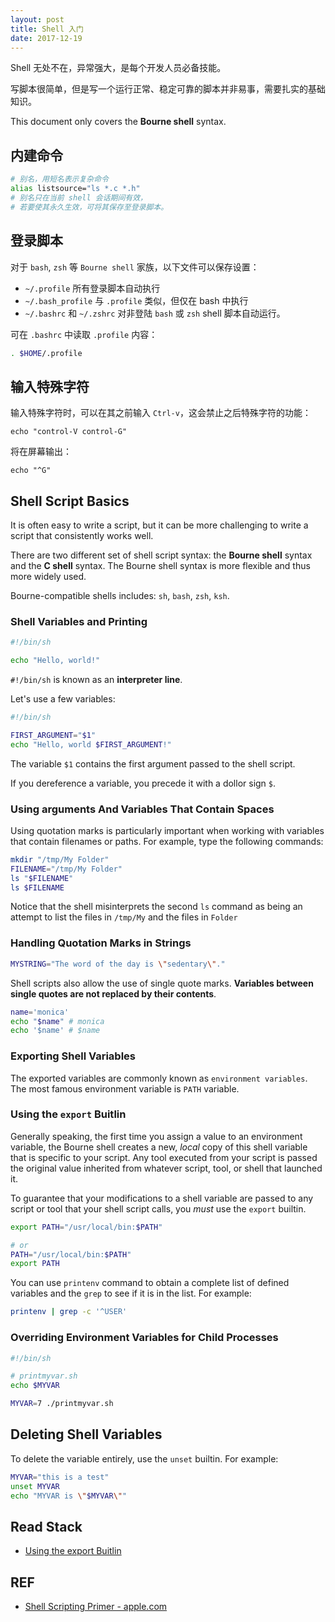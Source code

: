 ```yaml
---
layout: post
title: Shell 入门
date: 2017-12-19
---
```


Shell 无处不在，异常强大，是每个开发人员必备技能。

写脚本很简单，但是写一个运行正常、稳定可靠的脚本并非易事，需要扎实的基础知识。

This document only covers the **Bourne shell** syntax.

## 内建命令

```sh
# 别名，用短名表示复杂命令
alias listsource="ls *.c *.h"
# 别名只在当前 shell 会话期间有效，
# 若要使其永久生效，可将其保存至登录脚本。
```

## 登录脚本

对于 `bash`, `zsh` 等 `Bourne shell` 家族，以下文件可以保存设置：

- `~/.profile` 所有登录脚本自动执行
- `~/.bash_profile` 与 `.profile` 类似，但仅在 bash 中执行
- `~/.bashrc` 和 `~/.zshrc` 对非登陆 `bash` 或 `zsh` shell 脚本自动运行。

可在 `.bashrc` 中读取 `.profile` 内容：

```sh
. $HOME/.profile
```

## 输入特殊字符

输入特殊字符时，可以在其之前输入 `Ctrl-v`，这会禁止之后特殊字符的功能：

```
echo "control-V control-G"
```

将在屏幕输出：

```
echo "^G"
```

## Shell Script Basics

It is often easy to write a script, but it can be more challenging to write a script that consistently works well.

There are two different set of shell script syntax: the **Bourne shell** syntax and the **C shell** syntax. The Bourne shell syntax is more flexible and thus more widely used.

Bourne-compatible shells includes: `sh`, `bash`, `zsh`, `ksh`.

### Shell Variables and Printing

```sh
#!/bin/sh

echo "Hello, world!"
```

`#!/bin/sh` is known as an **interpreter line**.

Let's use a few variables:

```sh
#!/bin/sh

FIRST_ARGUMENT="$1"
echo "Hello, world $FIRST_ARGUMENT!"
```

The variable `$1` contains the first argument passed to the shell script.

If you dereference a variable, you precede it with a dollor sign `$`.

### Using arguments And Variables That Contain Spaces

Using quotation marks is particularly important when working with variables that contain filenames or paths. For example, type the following commands:

```sh
mkdir "/tmp/My Folder"
FILENAME="/tmp/My Folder"
ls "$FILENAME"
ls $FILENAME
```

Notice that the shell misinterprets the second `ls` command as being an attempt to list the files in `/tmp/My` and the files in `Folder` 

### Handling Quotation Marks in Strings

```sh
MYSTRING="The word of the day is \"sedentary\"."
```

Shell scripts also allow the use of single quote marks. **Variables between single quotes are not replaced by their contents**.

```sh
name='monica'
echo "$name" # monica
echo '$name' # $name
```

### Exporting Shell Variables

The exported variables are commonly known as `environment variables`. The most famous environment variable is `PATH` variable.

### Using the `export` Buitlin

Generally speaking, the first time you assign a value to an environment variable, the Bourne shell creates a new, *local* copy of this shell variable that is specific to your script. Any tool executed from your script is passed the original value inherited from whatever script, tool, or shell that launched it.

To guarantee that your modifications to a shell variable are passed to any script or tool that your shell script calls, you *must* use the `export` builtin.

```sh
export PATH="/usr/local/bin:$PATH"

# or
PATH="/usr/local/bin:$PATH"
export PATH
```

You can use `printenv` command to obtain a complete list of defined variables and the `grep` to see if it is in the list. For example:

```sh
printenv | grep -c '^USER'
```

### Overriding Environment Variables for Child Processes

```sh
#!/bin/sh

# printmyvar.sh
echo $MYVAR
```

```sh
MYVAR=7 ./printmyvar.sh
```

## Deleting Shell Variables

To delete the variable entirely, use the `unset` builtin. For example:

```sh
MYVAR="this is a test"
unset MYVAR
echo "MYVAR is \"$MYVAR\""
```

## Read Stack

- [Using the export Buitlin][basics]

## REF

- [Shell Scripting Primer - apple.com][apple-shell-primer]

[apple-shell-primer]: https://developer.apple.com/library/content/documentation/OpenSource/Conceptual/ShellScripting/Introduction/Introduction.html
[basics]: https://developer.apple.com/library/content/documentation/OpenSource/Conceptual/ShellScripting/shell_scripts/shell_scripts.html